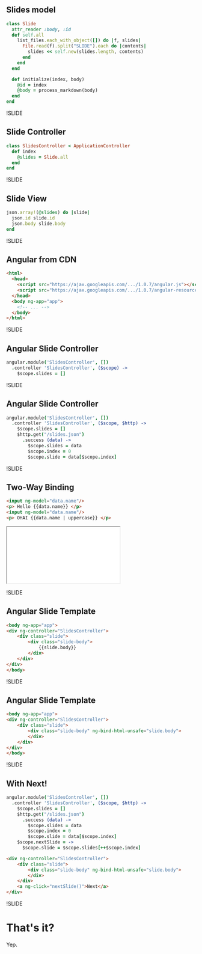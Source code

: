 ## Slides model

```ruby
class Slide
  attr_reader :body, :id
  def self.all
    list_files.each_with_object([]) do |f, slides|
      File.read(f).split("SLIDE").each do |contents|
        slides << self.new(slides.length, contents)
      end
    end
  end

  def initialize(index, body)
    @id = index
    @body = process_markdown(body)
  end
end
```

!SLIDE

## Slide Controller

```ruby
class SlidesController < ApplicationController
  def index
    @slides = Slide.all
  end
end
```

!SLIDE

## Slide View

```ruby
json.array!(@slides) do |slide|
  json.id slide.id
  json.body slide.body
end
```

!SLIDE

## Angular from CDN

```html
<html>
  <head>
    <script src="https://ajax.googleapis.com/.../1.0.7/angular.js"></script>
    <script src="https://ajax.googleapis.com/.../1.0.7/angular-resource.js"></script>
  </head>
  <body ng-app="app">
    <!-- ... -->
  </body>
</html>
```


!SLIDE

## Angular Slide Controller

```coffeescript
angular.module('SlidesController', [])
  .controller 'SlidesController', ($scope) ->
    $scope.slides = []
```

!SLIDE

## Angular Slide Controller

```coffeescript
angular.module('SlidesController', [])
  .controller 'SlidesController', ($scope, $http) ->
    $scope.slides = []
    $http.get("/slides.json")
      .success (data) ->
        $scope.slides = data
        $scope.index = 0
        $scope.slide = data[$scope.index]
```

!SLIDE

## Two-Way Binding

```html
<input ng-model="data.name"/>
<p> Hello {{data.name}} </p>
<input ng-model="data.name"/>
<p> OHAI {{data.name | uppercase}} </p>
```
<iframe src="/example_01"></iframe>

!SLIDE

## Angular Slide Template

```html
<body ng-app="app">
<div ng-controller="SlidesController">
    <div class="slide">
        <div class="slide-body">
            {{slide.body}}
        </div>
    </div>
</div>
</body>
```

!SLIDE

## Angular Slide Template

```html
<body ng-app="app">
<div ng-controller="SlidesController">
    <div class="slide">
        <div class="slide-body" ng-bind-html-unsafe="slide.body">
        </div>
    </div>
</div>
</body>
```

!SLIDE

## With Next!

```coffeescript
angular.module('SlidesController', [])
  .controller 'SlidesController', ($scope, $http) ->
    $scope.slides = []
    $http.get("/slides.json")
      .success (data) ->
        $scope.slides = data
        $scope.index = 0
        $scope.slide = data[$scope.index]
    $scope.nextSlide = -> 
      $scope.slide = $scope.slides[++$scope.index]
```

```html
<div ng-controller="SlidesController">
    <div class="slide">
        <div class="slide-body" ng-bind-html-unsafe="slide.body">
        </div>
    </div>
    <a ng-click="nextSlide()">Next</a>
</div>
```
!SLIDE

# That's it?
Yep.
